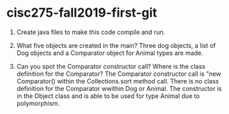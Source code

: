 # cisc275-fall2019-first-git
1. Create java files to make this code compile and run.

2. What five objects are created in the main?
	Three dog objects, a list of Dog objects and a Comparator object for Animal types are made.

3. Can you spot the Comparator constructor call? Where is the class definition for the Comparator?
	The Comparator constructor call is "new Comparator<Animal>()  within the Collections.sort method call. There is no class definition for the Comparator
	wwithin Dog or Animal. The constructor is in the Object class and is able to be used for type Animal due to polymorphism.